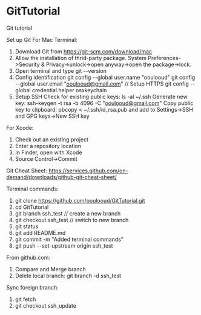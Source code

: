 # GitTutorial
Git tutorial

Set up Git
For Mac Terminal:
1. Download Git from https://git-scm.com/download/mac
2. Allow the installation of thrid-party package. 
   System Preferences->Security & Privacy->unlock->open anyway->open the package->lock. 
3. Open terminal and type git --version
4. Config identification
   git config --global user.name "ooulooud"
   git config --global user.email "ooulooud@gmail.com"
   // Setup HTTPS
   git config --global credential.helper osxkeychain
5. Setup SSH
   Check for existing public keys: ls -al ~/.ssh
   Generate new key: ssh-keygen -t rsa -b 4096 -C "ooulooud@gmail.com"
   Copy public key to clipboard: pbcopy < ~/.ssh/id_rsa.pub and add to Settings->SSH and GPG keys->New SSH key

For Xcode:
1. Check out an existing project
2. Enter a repository location
3. In Finder, open with Xcode
4. Source Control->Commit

Git Cheat Sheet:
https://services.github.com/on-demand/downloads/github-git-cheat-sheet/

Terminal commands:
1. git clone https://github.com/ooulooud/GitTutorial.git
2. cd GitTutorial
3. git branch ssh_test     // create a new branch
4. git checkout ssh_test   // switch to new branch
5. git status
6. git add README.md
7. git commit -m "Added terminal commands"
8. git push --set-upstream origin ssh_test

From github.com:
1. Compare and Merge branch
2. Delete local branch: git branch -d ssh_test

Sync foreign branch:
1. git fetch
2. git checkout ssh_update
